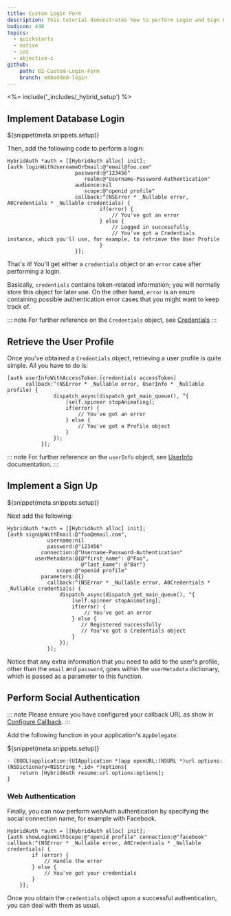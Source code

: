 ```yaml
---
title: Custom Login Form
description: This tutorial demonstrates how to perform Login and Sign Up by creating your own Login form.
budicon: 448
topics:
  - quickstarts
  - native
  - ios
  - objective-c
github:
    path: 02-Custom-Login-Form
    branch: embedded-login
---
```


<%= include('_includes/_hybrid_setup') %>

## Implement Database Login

${snippet(meta.snippets.setup)}

Then, add the following code to perform a login:

```objc
HybridAuth *auth = [[HybridAuth alloc] init];
[auth loginWithUsernameOrEmail:@"email@foo.com"
                      password:@"123456"
                         realm:@"Username-Password-Authentication"
                      audience:nil
                         scope:@"openid profile"
                      callback:^(NSError * _Nullable error, A0Credentials * _Nullable credentials) {
                              if(error) {
                                  // You've got an error
                              } else {
                                  // Logged in successfully
                                  // You've got a Credentials instance, which you'll use, for example, to retrieve the User Profile
                              }
                      }];
```

That's it! You'll get either a `credentials` object or an `error` case after performing a login.

Basically, `credentials` contains token-related information; you will normally store this object for later use. On the other hand, `error` is an enum containing possible authentication error cases that you might want to keep track of.

::: note
For further reference on the `Credentials` object, see [Credentials](https://github.com/auth0/Auth0.swift/blob/master/Auth0/Credentials.swift)
:::

## Retrieve the User Profile

Once you've obtained a `Credentials` object, retrieving a user profile is quite simple. All you have to do is:

```objc
[auth userInfoWithAccessToken:[credentials accessToken]
      callback:^(NSError * _Nullable error, UserInfo * _Nullable profile) {
               dispatch_async(dispatch_get_main_queue(), ^{
                   [self.spinner stopAnimating];
                   if(error) {
                       // You've got an error
                   } else {
                       // You've got a Profile object
                   }
               });
           }];
```

::: note
For further reference on the `userInfo` object, see [UserInfo](https://github.com/auth0/Auth0.swift/blob/master/Auth0/UserInfo.swift) documentation.
:::

## Implement a Sign Up

${snippet(meta.snippets.setup)}

Next add the following:

```objc
HybridAuth *auth = [[HybridAuth alloc] init];
[auth signUpWithEmail:@"foo@email.com",
             username:nil
             password:@"123456"
           connection:@"Username-Password-Authentication"
         userMetadata:@{@"first_name": @"Foo",
                        @"last_name": @"Bar"}
                scope:@"openid profile"
           parameters:@{}
             callback:^(NSError * _Nullable error, A0Credentials * _Nullable credentials) {
                 dispatch_async(dispatch_get_main_queue(), ^{
                     [self.spinner stopAnimating];
                     if(error) {
                         // You've got an error
                     } else {
                        // Registered successfully
                        // You've got a Credentials object
                     }
                 });
             }];
```

Notice that any extra information that you need to add to the user's profile, other than the `email` and `password`, goes within the `userMetadata` dictionary, which is passed as a parameter to this function.

## Perform Social Authentication

::: note
Please ensure you have configured your callback URL as show in [Configure Callback](/quickstart/native/ios-objc/getting-started#configure-callback-urls).
:::

Add the following function in your application's `AppDelegate`:

${snippet(meta.snippets.setup)}

```objc
- (BOOL)application:(UIApplication *)app openURL:(NSURL *)url options:(NSDictionary<NSString *,id> *)options{
    return [HybridAuth resume:url options:options];
}
```

### Web Authentication

Finally, you can now perform webAuth authentication by specifying the social connection name, for example with Facebook.

```objc
HybridAuth *auth = [[HybridAuth alloc] init];
[auth showLoginWithScope:@"openid profile" connection:@"facebook" callback:^(NSError * _Nullable error, A0Credentials * _Nullable credentials) {
        if (error) {
            // Handle the error
        } else {
            // You've got your credentials
        }
    }];
```

Once you obtain the `credentials` object upon a successful authentication, you can deal with them as usual.
